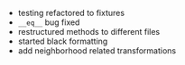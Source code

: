 - testing refactored to fixtures
- ```__eq__``` bug fixed
- restructured methods to different files
- started black formatting
- add neighborhood related transformations